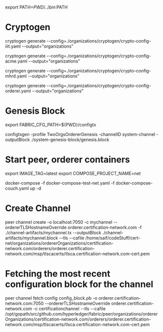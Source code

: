 export PATH=${PWD}/../bin:$PATH

# Cryptogen

cryptogen generate --config=./organizations/cryptogen/crypto-config-iiit.yaml --output="organizations"

cryptogen generate --config=./organizations/cryptogen/crypto-config-acme.yaml --output="organizations"

cryptogen generate --config=./organizations/cryptogen/crypto-config-mhrd.yaml --output="organizations"

cryptogen generate --config=./organizations/cryptogen/crypto-config-orderer.yaml --output="organizations"

# Genesis Block

export FABRIC_CFG_PATH=${PWD}/configtx

configtxgen -profile TwoOrgsOrdererGenesis -channelID system-channel -outputBlock ./system-genesis-block/genesis.block

# Start peer, orderer containers

export IMAGE_TAG=latest
export COMPOSE_PROJECT_NAME=net

docker-compose -f docker-compose-test-net.yaml -f docker-compose-couch.yaml up -d

# Create Channel

peer channel create -o localhost:7050 -c mychannel --ordererTLSHostnameOverride orderer.certification-network.com -f ./channel-artifacts/mychannel.tx --outputBlock ./channel-artifacts/mychannel.block --tls --cafile /home/saif/codeStuff/cert-net/organizations/ordererOrganizations/certification-network.com/orderers/orderer.certification-network.com/msp/tlscacerts/tlsca.certification-network.com-cert.pem

# Fetching the most recent configuration block for the channel

peer channel fetch config config_block.pb -o orderer.certification-network.com:7050 --ordererTLSHostnameOverride orderer.certification-network.com -c certificationchannel --tls --cafile /opt/gopath/src/github.com/hyperledger/fabric/peer/organizations/ordererOrganizations/certification-network.com/orderers/orderer.certification-network.com/msp/tlscacerts/tlsca.certification-network.com-cert.pem
